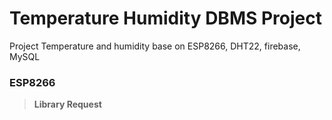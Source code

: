 # Temperature Humidity DBMS Project
Project Temperature and humidity base on ESP8266, DHT22, firebase, MySQL

### ESP8266
> **Library Request**
